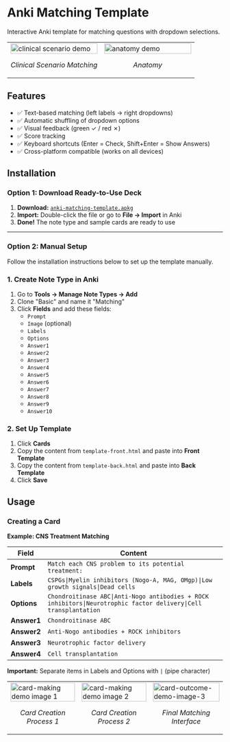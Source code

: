 # Anki Matching Template

Interactive Anki template for matching questions with dropdown selections.

<div align="center">
  <table>
    <tr>
      <td width="50%">
        <img width="100%" alt="clinical scenario demo" src="https://github.com/user-attachments/assets/e6fc4eb3-054b-4e08-b115-9581f55e60e1" />
        <p align="center"><i>Clinical Scenario Matching</i></p>
      </td>
      <td width="50%">
        <img width="100%" alt="anatomy demo" src="https://github.com/user-attachments/assets/9a159e3d-409e-47a5-8f29-1246d75dc0a9" />
        <p align="center"><i>Anatomy</i></p>
      </td>
    </tr>
  </table>
</div>






## Features
- ✅ Text-based matching (left labels → right dropdowns)
- ✅ Automatic shuffling of dropdown options
- ✅ Visual feedback (green ✓ / red ✗)
- ✅ Score tracking
- ✅ Keyboard shortcuts (Enter = Check, Shift+Enter = Show Answers)
- ✅ Cross-platform compatible (works on all devices)


## Installation

### Option 1: Download Ready-to-Use Deck
1. **Download:** [`anki-matching-template.apkg`](anki-matching-template.apkg)
2. **Import:** Double-click the file or go to **File → Import** in Anki
3. **Done!** The note type and sample cards are ready to use

---
### Option 2: Manual Setup
Follow the installation instructions below to set up the template manually.
### 1. Create Note Type in Anki
1. Go to **Tools → Manage Note Types → Add**
2. Clone "Basic" and name it "Matching"
3. Click **Fields** and add these fields:
   - `Prompt`
   - `Image` (optional)
   - `Labels`
   - `Options`
   - `Answer1`
   - `Answer2`
   - `Answer3`
   - `Answer4`
   - `Answer5`
   - `Answer6`
   - `Answer7`
   - `Answer8`
   - `Answer9`
   - `Answer10`

### 2. Set Up Template
1. Click **Cards**
2. Copy the content from `template-front.html` and paste into **Front Template**
3. Copy the content from `template-back.html` and paste into **Back Template**
4. Click **Save**

## Usage

### Creating a Card

**Example: CNS Treatment Matching**

| Field | Content |
|-------|---------|
| **Prompt** | `Match each CNS problem to its potential treatment:` |
| **Labels** | `CSPGs\|Myelin inhibitors (Nogo-A, MAG, OMgp)\|Low growth signals\|Dead cells` |
| **Options** | `Chondroitinase ABC\|Anti-Nogo antibodies + ROCK inhibitors\|Neurotrophic factor delivery\|Cell transplantation` |
| **Answer1** | `Chondroitinase ABC` |
| **Answer2** | `Anti-Nogo antibodies + ROCK inhibitors` |
| **Answer3** | `Neurotrophic factor delivery` |
| **Answer4** | `Cell transplantation` |

**Important:** Separate items in Labels and Options with `|` (pipe character)

<div align="center">
  <table>
    <tr>
      <td width="33%">
        <img width="100%" alt="card-making demo image 1" src="https://github.com/user-attachments/assets/5e07e065-cbda-42fa-97d3-a2e4b383efc9" />
        <p align="center"><i>Card Creation Process 1</i></p>
      </td>
      <td width="33%">
        <img width="100%" alt="card-making demo image 2" src="https://github.com/user-attachments/assets/4f2f78e2-bff1-4403-84f5-d8e2ed229daf" />
        <p align="center"><i>Card Creation Process 2</i></p>
      </td>
      <td width="34%">
        <img width="100%" alt="card-outcome-demo-image-3" src="https://github.com/user-attachments/assets/8d61038f-ea8e-455b-91ba-7302835e3d02" />
        <p align="center"><i>Final Matching Interface</i></p>
      </td>
    </tr>
  </table>
</div>


